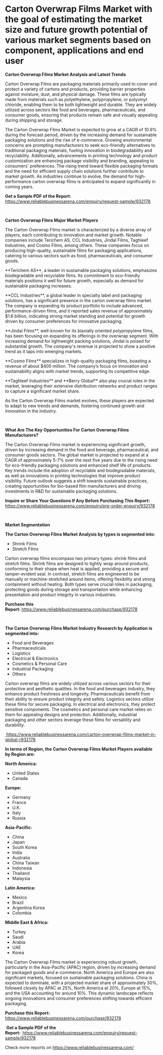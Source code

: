 <p><h1>Carton Overwrap Films Market with the goal of estimating the market size and future growth potential of various market segments based on component, applications and end user</h1></p><p><strong>Carton Overwrap Films Market Analysis and Latest Trends</strong></p>
<p><p>Carton Overwrap Films are packaging materials primarily used to cover and protect a variety of cartons and products, providing barrier properties against moisture, dust, and physical damage. These films are typically made from materials such as polyethylene, polypropylene, or polyvinyl chloride, enabling them to be both lightweight and durable. They are widely utilized across sectors like food and beverages, pharmaceuticals, and consumer goods, ensuring that products remain safe and visually appealing during shipping and storage.</p><p>The Carton Overwrap Films Market is expected to grow at a CAGR of 10.9% during the forecast period, driven by the increasing demand for sustainable packaging solutions and the rise of e-commerce. Growing environmental concerns are prompting manufacturers to seek eco-friendly alternatives to traditional packaging materials, fueling innovation in biodegradability and recyclability. Additionally, advancements in printing technology and product customization are enhancing package visibility and branding, appealing to consumers' preferences. The rising trend toward flexible packaging formats and the need for efficient supply chain solutions further contribute to market growth. As industries continue to evolve, the demand for high-performance carton overwrap films is anticipated to expand significantly in coming years.</p></p>
<p><strong>Get a Sample PDF of the Report:&nbsp;</strong> <a href="https://www.reliablebusinessarena.com/enquiry/request-sample/932178?utm_campaign=1841&utm_medium=2&utm_source=Github&utm_content=ia&utm_term=21032025&utm_id=carton-overwrap-films">https://www.reliablebusinessarena.com/enquiry/request-sample/932178</a></p>
<p>&nbsp;</p>
<p><strong>Carton Overwrap Films Major Market Players</strong></p>
<p><p>The Carton Overwrap Films market is characterized by a diverse array of players, each contributing to innovation and market growth. Notable companies include Terichem AS, CCL Industries, Jindal Films, Taghleef Industries, and Cosmo Films, among others. These companies focus on producing high-quality, sustainable films for packaging applications, catering to various sectors such as food, pharmaceuticals, and consumer goods.</p><p>**Terichem AS**, a leader in sustainable packaging solutions, emphasizes biodegradable and recyclable films. Its commitment to eco-friendly materials positions it well for future growth, especially as demand for sustainable packaging increases.</p><p>**CCL Industries**, a global leader in specialty label and packaging solutions, has a significant presence in the carton overwrap films market. The company is expanding its product portfolio to include advanced, performance-driven films, and it reported sales revenue of approximately $1.6 billion, indicating strong market standing and potential for growth driven by consumer preferences for innovative packaging.</p><p>**Jindal Films**, well-known for its biaxially oriented polypropylene films, has been focusing on expanding its offerings in the overwrap segment. With increasing demand for lightweight packing solutions, Jindal is poised for substantial growth. The company's revenue is projected to show a positive trend as it taps into emerging markets.</p><p>**Cosmo Films** specializes in high-quality packaging films, boasting a revenue of about $400 million. The company’s focus on innovation and sustainability aligns with market trends, supporting its competitive edge.</p><p>**Taghleef Industries** and **Berry Global** also play crucial roles in the market, leveraging their extensive distribution networks and product ranges to capture a significant market share. </p><p>As the Carton Overwrap Films market evolves, these players are expected to adapt to new trends and demands, fostering continued growth and innovation in the industry.</p></p>
<p>&nbsp;</p>
<p><strong>What Are The Key Opportunities For Carton Overwrap Films Manufacturers?</strong></p>
<p><p>The Carton Overwrap Films market is experiencing significant growth, driven by increasing demand in the food and beverage, pharmaceutical, and consumer goods sectors. The global market is projected to expand at a CAGR of approximately 5-7% over the next five years due to the rising need for eco-friendly packaging solutions and enhanced shelf life of products. Key trends include the adoption of recyclable and biodegradable materials, as well as innovations in printing technologies that improve product visibility. Future outlook suggests a shift towards sustainable practices, creating opportunities for bio-based film manufacturers and driving investments in R&D for sustainable packaging solutions.</p></p>
<p><strong>Inquire or Share Your Questions If Any Before Purchasing This Report:</strong> <a href="https://www.reliablebusinessarena.com/enquiry/pre-order-enquiry/932178?utm_campaign=1841&utm_medium=2&utm_source=Github&utm_content=ia&utm_term=21032025&utm_id=carton-overwrap-films">https://www.reliablebusinessarena.com/enquiry/pre-order-enquiry/932178</a></p>
<p>&nbsp;</p>
<p><strong>Market Segmentation</strong></p>
<p><strong>The Carton Overwrap Films Market Analysis by types is segmented into:</strong></p>
<p><ul><li>Shrink Films</li><li>Stretch Films</li></ul></p>
<p><p>Carton overwrap films encompass two primary types: shrink films and stretch films. Shrink films are designed to tightly wrap around products, conforming to their shape when heat is applied, providing a secure and tamper-evident seal. In contrast, stretch films are engineered to be manually or machine-stretched around items, offering flexibility and strong containment without heating. Both types serve crucial roles in packaging, protecting goods during storage and transportation while enhancing presentation and product integrity in various industries.</p></p>
<p><strong>Purchase this Report:&nbsp;</strong><a href="https://www.reliablebusinessarena.com/purchase/932178?utm_campaign=1841&utm_medium=2&utm_source=Github&utm_content=ia&utm_term=21032025&utm_id=carton-overwrap-films">https://www.reliablebusinessarena.com/purchase/932178</a></p>
<p>&nbsp;</p>
<p><strong>The Carton Overwrap Films Market Industry Research by Application is segmented into:</strong></p>
<p><ul><li>Food and Beverages</li><li>Pharmaceuticals</li><li>Logistics</li><li>Electrical & Electronics</li><li>Cosmetics & Personal Care</li><li>Industrial Packaging</li><li>Others</li></ul></p>
<p><p>Carton overwrap films are widely utilized across various sectors for their protective and aesthetic qualities. In the food and beverages industry, they enhance product freshness and longevity. Pharmaceuticals benefit from their ability to ensure product integrity and safety. Logistics sectors utilize these films for secure packaging. In electrical and electronics, they protect sensitive components. The cosmetics and personal care market relies on them for appealing designs and protection. Additionally, industrial packaging and other sectors leverage these films for versatility and durability.</p></p>
<p><a href="https://www.reliablebusinessarena.com/carton-overwrap-films-market-in-global-r932178?utm_campaign=1841&utm_medium=2&utm_source=Github&utm_content=ia&utm_term=21032025&utm_id=carton-overwrap-films">&nbsp;https://www.reliablebusinessarena.com/carton-overwrap-films-market-in-global-r932178</a></p>
<p><strong>In terms of Region, the Carton Overwrap Films Market Players available by Region are:</strong></p>
<p>
    <p> <strong> North America: </strong>
        <ul>
            <li>United States</li>
            <li>Canada</li>
        </ul>
        </p> 
    <p> <strong> Europe: </strong>
        <ul>
            <li>Germany</li>
            <li>France</li>
            <li>U.K.</li>
            <li>Italy</li>
            <li>Russia</li>
        </ul>
        </p> 
    <p> <strong> Asia-Pacific: </strong>
        <ul>
            <li>China</li>
            <li>Japan</li>
            <li>South Korea</li>
            <li>India</li>
            <li>Australia</li>
            <li>China Taiwan</li>
            <li>Indonesia</li>
            <li>Thailand</li>
            <li>Malaysia</li>
        </ul>
        </p> 
    <p> <strong> Latin America: </strong>
        <ul>
            <li>Mexico</li>
            <li>Brazil</li>
            <li>Argentina Korea</li>
            <li>Colombia</li>
        </ul>
        </p> 
    <p> <strong> Middle East & Africa: </strong>
        <ul>
            <li>Turkey</li>
            <li>Saudi</li>
            <li>Arabia</li>
            <li>UAE</li>
            <li>Korea</li>
        </ul>
    </p>
    </p>
<p><p>The Carton Overwrap Films market is experiencing robust growth, particularly in the Asia-Pacific (APAC) region, driven by increasing demand for packaged goods and e-commerce. North America and Europe are also significant markets, focused on sustainable packaging solutions. China is expected to dominate, with a projected market share of approximately 30%, followed closely by APAC at 25%, North America at 20%, Europe at 15%, and the USA accounting for around 10%. This dynamic landscape reflects ongoing innovations and consumer preferences shifting towards efficient packaging.</p></p>
<p><strong>Purchase this Report: </strong><a href="https://www.reliablebusinessarena.com/purchase/932178?utm_campaign=1841&utm_medium=2&utm_source=Github&utm_content=ia&utm_term=21032025&utm_id=carton-overwrap-films">https://www.reliablebusinessarena.com/purchase/932178</a></p>
<p>&nbsp;<strong>Get a Sample PDF of the Report:&nbsp;&nbsp;</strong><a href="https://www.reliablebusinessarena.com/enquiry/request-sample/932178?utm_campaign=1841&utm_medium=2&utm_source=Github&utm_content=ia&utm_term=21032025&utm_id=carton-overwrap-films">https://www.reliablebusinessarena.com/enquiry/request-sample/932178</a></p>
<p><strong></strong></p>
<p>Check more reports on <a href="https://www.reliablebusinessarena.com/?utm_campaign=1841&utm_medium=2&utm_source=Github&utm_content=ia&utm_term=21032025&utm_id=carton-overwrap-films">https://www.reliablebusinessarena.com/</a></p>